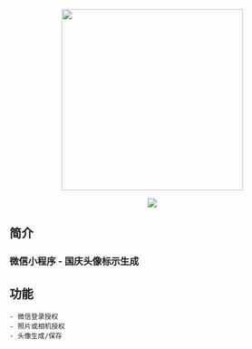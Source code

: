 <p align="center">
  <img width="320" src="https://wpimg.wallstcn.com/ecc53a42-d79b-42e2-8852-5126b810a4c8.svg">
</p>

<p align="center">
  <a>
  	<img src="https://img.shields.io/badge/wechat-1.0-green">
  </a>
</p>

## 简介

### 微信小程序 - 国庆头像标示生成

## 功能

```
- 微信登录授权
- 照片或相机授权
- 头像生成/保存
```

